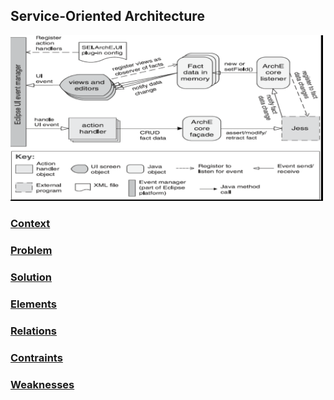 ## Service-Oriented Architecture

<img src="publish-subscribe.png" alt="Publish-Subscribe" width=500px />

### [Context](#)

### [Problem](#)

### [Solution](#)

### [Elements](#)

### [Relations](#)

### [Contraints](#)

### [Weaknesses](#)